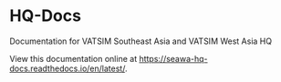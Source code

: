 # HQ-Docs
Documentation for VATSIM Southeast Asia and VATSIM West Asia HQ

View this documentation online at https://seawa-hq-docs.readthedocs.io/en/latest/.
